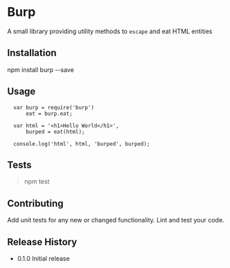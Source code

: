 Burp
=========

A small library providing utility methods to `escape` and eat HTML entities

## Installation

  npm install burp --save

## Usage

```
  var burp = require('burp')
      eat = burp.eat;

  var html = '<h1>Hello World</h1>',
      burped = eat(html);

  console.log('html', html, 'burped', burped);
```

## Tests

>  npm test

## Contributing

Add unit tests for any new or changed functionality. Lint and test your code.

## Release History

* 0.1.0 Initial release